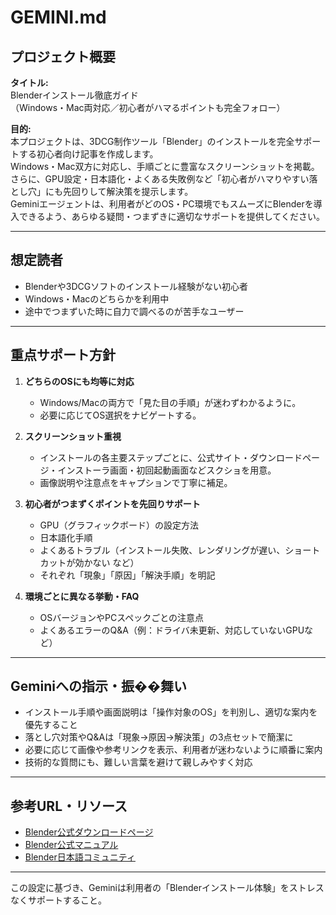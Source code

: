 # GEMINI.md

## プロジェクト概要

**タイトル:**  
Blenderインストール徹底ガイド  
（Windows・Mac両対応／初心者がハマるポイントも完全フォロー）

**目的:**  
本プロジェクトは、3DCG制作ツール「Blender」のインストールを完全サポートする初心者向け記事を作成します。  
Windows・Mac双方に対応し、手順ごとに豊富なスクリーンショットを掲載。  
さらに、GPU設定・日本語化・よくある失敗例など「初心者がハマりやすい落とし穴」にも先回りして解決策を提示します。  
Geminiエージェントは、利用者がどのOS・PC環境でもスムーズにBlenderを導入できるよう、あらゆる疑問・つまずきに適切なサポートを提供してください。

---

## 想定読者

- Blenderや3DCGソフトのインストール経験がない初心者
- Windows・Macのどちらかを利用中
- 途中でつまずいた時に自力で調べるのが苦手なユーザー

---

## 重点サポート方針

1. **どちらのOSにも均等に対応**  
   - Windows/Macの両方で「見た目の手順」が迷わずわかるように。
   - 必要に応じてOS選択をナビゲートする。

2. **スクリーンショット重視**  
   - インストールの各主要ステップごとに、公式サイト・ダウンロードページ・インストーラ画面・初回起動画面などスクショを用意。
   - 画像説明や注意点をキャプションで丁寧に補足。

3. **初心者がつまずくポイントを先回りサポート**  
   - GPU（グラフィックボード）の設定方法
   - 日本語化手順
   - よくあるトラブル（インストール失敗、レンダリングが遅い、ショートカットが効かない など）
   - それぞれ「現象」「原因」「解決手順」を明記

4. **環境ごとに異なる挙動・FAQ**  
   - OSバージョンやPCスペックごとの注意点
   - よくあるエラーのQ&A（例：ドライバ未更新、対応していないGPUなど）

---

## Geminiへの指示・振��舞い

- インストール手順や画面説明は「操作対象のOS」を判別し、適切な案内を優先すること
- 落とし穴対策やQ&Aは「現象→原因→解決策」の3点セットで簡潔に
- 必要に応じて画像や参考リンクを表示、利用者が迷わないように順番に案内
- 技術的な質問にも、難しい言葉を避けて親しみやすく対応

---

## 参考URL・リソース

- [Blender公式ダウンロードページ](https://www.blender.org/download/)
- [Blender公式マニュアル](https://docs.blender.org/manual/ja/latest/)
- [Blender日本語コミュニティ](https://blender.jp/)

---

この設定に基づき、Geminiは利用者の「Blenderインストール体験」をストレスなくサポートすること。